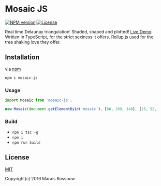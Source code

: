 Mosaic JS
=========

[![NPM version](https://img.shields.io/npm/v/mosaic-js.svg?style=flat-square)](https://www.npmjs.com/package/mosaic-js)
[![License](https://img.shields.io/npm/l/mosaic-js.svg?style=flat-square)](https://github.com/maraisr/mosaic-js/blob/master/license.md)

Real time Delaunay triangulation! Shaded, shaped and plotted! [Live Demo](http://marais.io). Written in TypeScript, for the strict sexiness it offers. [Rollup.js](http://rollupjs.org/) used for the tree shaking love they offer.

## Installation
via [npm](https://www.npmjs.com/)
```sh
npm i mosaic-js
```

### Usage
```js
import Mosaic from 'mosaic-js';

new Mosaic(document.getElementById('mosaic'), [86, 200, 148], [25, 52, 65], 250)
```

### Build
- `npm i tsc -g`
- `npm i`
- `npm run build`

## License
[MIT](https://github.com/maraisr/mosaic.js/blob/master/license.md)

Copyright(c) 2016 Marais Rossouw
